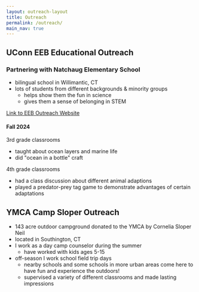 ```yaml
---
layout: outreach-layout
title: Outreach
permalink: /outreach/
main_nav: true
---
```


## UConn EEB Educational Outreach
### Partnering with Natchaug Elementary School
- bilingual school in Willimantic, CT
- lots of students from different backgrounds & minority groups
  - helps show them the fun in science
  - gives them a sense of belonging in STEM

[Link to EEB Outreach Website](https://uconneeb.github.io/outreach/elementary-school-outreach.html)

#### Fall 2024
  
  3rd grade classrooms
  - taught about ocean layers and marine life
  - did "ocean in a bottle" craft

  4th grade classrooms
  - had a class discussion about different animal adaptions
  - played a predator-prey tag game to demonstrate advantages of certain adaptations


## YMCA Camp Sloper Outreach
- 143 acre outdoor campground donated to the YMCA by Cornelia Sloper Neil
- located in Southington, CT
- I work as a day camp counselor during the summer
  - have worked with kids ages 5-15
- off-season I work school field trip days
  - nearby schools and some schools in more urban areas come here to have fun and experience the outdoors!
  - supervised a variety of different classrooms and made lasting impressions
  